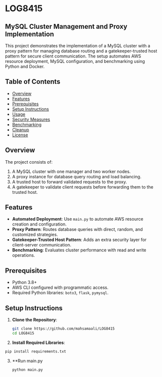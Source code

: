 # LOG8415

## MySQL Cluster Management and Proxy Implementation

This project demonstrates the implementation of a MySQL cluster with a proxy pattern for managing database routing and a gatekeeper-trusted host pattern for secure client communication. The setup automates AWS resource deployment, MySQL configuration, and benchmarking using Python and Docker.

## Table of Contents
- [Overview](#overview)
- [Features](#features)
- [Prerequisites](#prerequisites)
- [Setup Instructions](#setup-instructions)
- [Usage](#usage)
- [Security Measures](#security-measures)
- [Benchmarking](#benchmarking)
- [Cleanup](#cleanup)
- [License](#license)

## Overview
The project consists of:
1. A MySQL cluster with one manager and two worker nodes.
2. A proxy instance for database query routing and load balancing.
3. A trusted host to forward validated requests to the proxy.
4. A gatekeeper to validate client requests before forwarding them to the trusted host.

## Features
- **Automated Deployment**: Use `main.py` to automate AWS resource creation and configuration.
- **Proxy Pattern**: Routes database queries with direct, random, and customized strategies.
- **Gatekeeper-Trusted Host Pattern**: Adds an extra security layer for client-server communication.
- **Benchmarking**: Evaluates cluster performance with read and write operations.

## Prerequisites
- Python 3.8+
- AWS CLI configured with programmatic access.
- Required Python libraries: `boto3`, `flask`, `pymysql`.

## Setup Instructions

1. **Clone the Repository**:
   ```bash
   git clone https://github.com/mahsamaali/LOG8415
   cd LOG8415
2. **Install Required Libraries**:
  ```bash
pip install requirements.txt
 ```
3. **Run main.py
    ```bash
    python main.py
    ```
   
